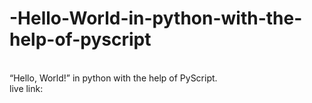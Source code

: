 # -Hello-World-in-python-with-the-help-of-pyscript
<br>
“Hello, World!” in python with the help of PyScript.
<br>
live link:
